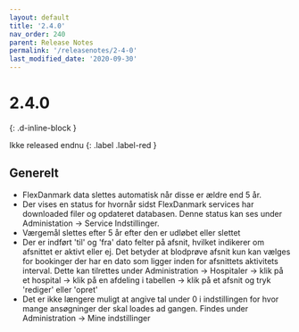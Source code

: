 ```yaml
---
layout: default
title: '2.4.0'
nav_order: 240
parent: Release Notes
permalink: '/releasenotes/2-4-0'
last_modified_date: '2020-09-30'
---
```


# 2.4.0
{: .d-inline-block }

Ikke released endnu
{: .label .label-red }

## Generelt

- FlexDanmark data slettes automatisk når disse er ældre end 5 år.
- Der vises en status for hvornår sidst FlexDanmark services har downloaded filer og opdateret databasen. Denne status kan ses under Administation -> Service Indstillinger.
- Værgemål slettes efter 5 år efter den er udløbet eller slettet
- Der er indført 'til' og 'fra' dato felter på afsnit, hvilket indikerer om afsnittet er aktivt eller ej. Det betyder at blodprøve afsnit kun kan vælges for bookinger der har en dato som ligger inden for afsnittets aktivitets interval. Dette kan tilrettes under Administration -> Hospitaler -> klik på et hospital -> klik på en afdeling i tabellen -> klik på et afsnit og tryk 'rediger' eller 'opret'
- Det er ikke længere muligt at angive tal under 0 i indstillingen for hvor mange ansøgninger der skal loades ad gangen. Findes under Administration -> Mine indstillinger
